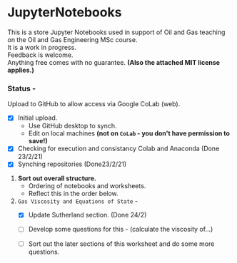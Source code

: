 # JupyterNotebooks
This is a store Jupyter Notebooks used in support of Oil and Gas teaching on the Oil and Gas Engineering MSc course.  
It is a work in progress.  
Feedback is welcome.  
Anything free comes with no guarantee.
**(Also the attached MIT license applies.)**

### Status - 
Upload to GitHub to allow access via Google CoLab (web).
   - [x] Initial upload.
     - Use GitHub desktop to synch.
     - Edit on local machines **(not on `CoLab` - you don't have permission to save!)**
   - [x] Checking for execution and consistancy Colab and Anaconda (Done 23/2/21)
   - [x] Synching repositories (Done23/2/21)
   1. **Sort out overall structure.**
      - Ordering of notebooks and worksheets.
      - Reflect this in the order below.
   1. `Gas Viscosity and Equations of State` - 
      - [x] Update Sutherland section. (Done 24/2)
      - [ ] Develop some questions for this - (calculate the viscosity of...)
      - [ ] Sort out the later sections of this worksheet and do some more questions.  
 
